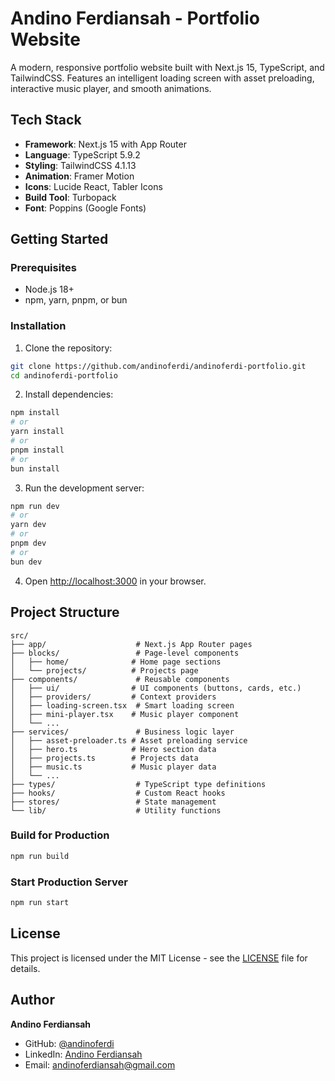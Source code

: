 # Andino Ferdiansah - Portfolio Website

A modern, responsive portfolio website built with Next.js 15, TypeScript, and TailwindCSS. Features an intelligent loading screen with asset preloading, interactive music player, and smooth animations.


## Tech Stack

- **Framework**: Next.js 15 with App Router
- **Language**: TypeScript 5.9.2
- **Styling**: TailwindCSS 4.1.13
- **Animation**: Framer Motion
- **Icons**: Lucide React, Tabler Icons
- **Build Tool**: Turbopack
- **Font**: Poppins (Google Fonts)

## Getting Started

### Prerequisites

- Node.js 18+ 
- npm, yarn, pnpm, or bun

### Installation

1. Clone the repository:
```bash
git clone https://github.com/andinoferdi/andinoferdi-portfolio.git
cd andinoferdi-portfolio
```

2. Install dependencies:
```bash
npm install
# or
yarn install
# or
pnpm install
# or
bun install
```

3. Run the development server:
```bash
npm run dev
# or
yarn dev
# or
pnpm dev
# or
bun dev
```

4. Open [http://localhost:3000](http://localhost:3000) in your browser.

## Project Structure

```
src/
├── app/                    # Next.js App Router pages
├── blocks/                 # Page-level components
│   ├── home/              # Home page sections
│   └── projects/          # Projects page
├── components/             # Reusable components
│   ├── ui/                # UI components (buttons, cards, etc.)
│   ├── providers/         # Context providers
│   ├── loading-screen.tsx  # Smart loading screen
│   ├── mini-player.tsx    # Music player component
│   └── ...
├── services/               # Business logic layer
│   ├── asset-preloader.ts # Asset preloading service
│   ├── hero.ts            # Hero section data
│   ├── projects.ts        # Projects data
│   ├── music.ts           # Music player data
│   └── ...
├── types/                  # TypeScript type definitions
├── hooks/                  # Custom React hooks
├── stores/                 # State management
└── lib/                    # Utility functions
```


### Build for Production
```bash
npm run build
```

### Start Production Server
```bash
npm run start
```

## License

This project is licensed under the MIT License - see the [LICENSE](LICENSE) file for details.

## Author

**Andino Ferdiansah**
- GitHub: [@andinoferdi](https://github.com/andinoferdi)
- LinkedIn: [Andino Ferdiansah](https://linkedin.com/in/andinoferdi)
- Email: andinoferdiansah@gmail.com
